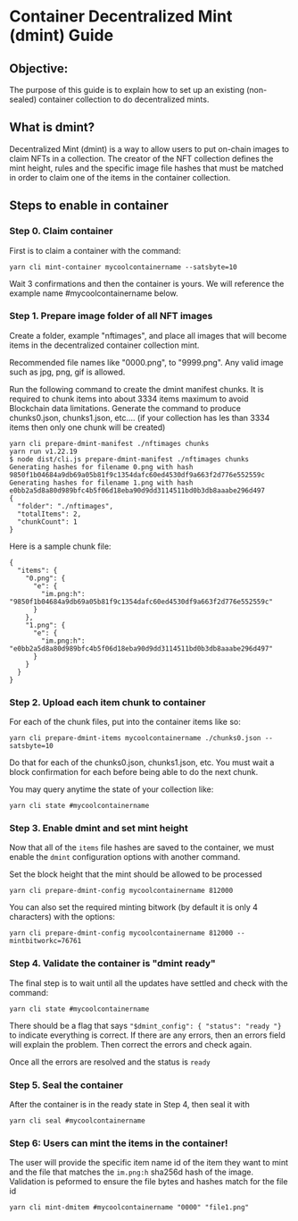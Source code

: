 # Container Decentralized Mint (dmint) Guide

## Objective:

The purpose of this guide is to explain how to set up an existing (non-sealed) container collection to do decentralized mints.

## What is dmint?

Decentralized Mint (dmint) is a way to allow users to put on-chain images to claim NFTs in a collection. The creator of the NFT collection
defines the mint height, rules and the specific image file hashes that must be matched in order to claim one of the items in the container collection.

## Steps to enable in container

### Step 0. Claim container 

First is to claim a container with the command:

```
yarn cli mint-container mycoolcontainername --satsbyte=10
```

Wait 3 confirmations and then the container is yours. We will reference the example name #mycoolcontainername below.

### Step 1. Prepare image folder of all NFT images

Create a folder, example "nftimages", and place all images that will become items in the decentralized container collection mint.

Recommended file names like "0000.png", to "9999.png". Any valid image such as jpg, png, gif is allowed. 

Run the following command to create the dmint manifest chunks. It is required to chunk items into about 3334 items maximum to avoid Blockchain data
limitations.  Generate the command to produce chunks0.json, chunks1.json, etc.... (if your collection has les than 3334 items then only one chunk will be created)

```
yarn cli prepare-dmint-manifest ./nftimages chunks
yarn run v1.22.19
$ node dist/cli.js prepare-dmint-manifest ./nftimages chunks
Generating hashes for filename 0.png with hash 9850f1b04684a9db69a05b81f9c1354dafc60ed4530df9a663f2d776e552559c
Generating hashes for filename 1.png with hash e0bb2a5d8a80d989bfc4b5f06d18eba90d9dd3114511bd0b3db8aaabe296d497
{
  "folder": "./nftimages",
  "totalItems": 2,
  "chunkCount": 1
}

```

Here is a sample chunk file:

```
{
  "items": {
    "0.png": {
      "e": {
        "im.png:h": "9850f1b04684a9db69a05b81f9c1354dafc60ed4530df9a663f2d776e552559c"
      }
    },
    "1.png": {
      "e": {
        "im.png:h": "e0bb2a5d8a80d989bfc4b5f06d18eba90d9dd3114511bd0b3db8aaabe296d497"
      }
    }
  }
}
```

### Step 2. Upload each item chunk to container

For each of the chunk files, put into the container items like so:

```
yarn cli prepare-dmint-items mycoolcontainername ./chunks0.json --satsbyte=10
```

Do that for each of the chunks0.json, chunks1.json, etc. You must wait a block confirmation for each before being able to do the next chunk.

You may query anytime the state of your collection like:

```
yarn cli state #mycoolcontainername
```

### Step 3. Enable dmint and set mint height

Now that all of the `items` file hashes are saved to the container, we must enable the `dmint` configuration options with another command.

Set the block height that the mint should be allowed to be processed 

```
yarn cli prepare-dmint-config mycoolcontainername 812000 
```

You can also set the required minting bitwork (by default it is only 4 characters) with the options:

```
yarn cli prepare-dmint-config mycoolcontainername 812000 --mintbitworkc=76761
```

### Step 4. Validate the container is "dmint ready"

The final step is to wait until all the updates have settled and check with the command:

```
yarn cli state #mycoolcontainername
```

There should be a flag that says `"$dmint_config": { "status": "ready "}` to indicate everything is correct.
If there are any errors, then an errors field will explain the problem. Then correct the errors and check again.

Once all the errors are resolved and the status is `ready`

### Step 5. Seal the container  

After the container is in the ready state in Step 4, then seal it with

```
yarn cli seal #mycoolcontainername
```

### Step 6: Users can mint the items in the container!

The user will provide the specific item name id of the item they want to mint and the file that matches the `im.png:h` sha256d hash of the image.
Validation is peformed to ensure the file bytes and hashes match for the file id

```
yarn cli mint-dmitem #mycoolcontainername "0000" "file1.png"
```
